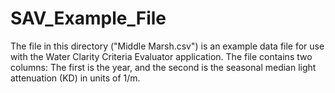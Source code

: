 # SAV_Example_File
The file in this directory ("Middle Marsh.csv") is an example data file for use with the Water Clarity Criteria Evaluator application.
The file contains two columns: The first is the year, and the second is the seasonal median light attenuation (KD) in units of 1/m.
